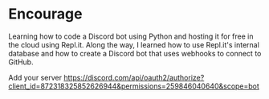 # Encourage
Learning how to code a Discord bot using Python and hosting it for free in the cloud using Repl.it. Along the way, I learned how to use Repl.it's internal database and how to create a Discord bot that uses webhooks to connect to GitHub.

Add your server
https://discord.com/api/oauth2/authorize?client_id=872318325852626944&permissions=259846040640&scope=bot
